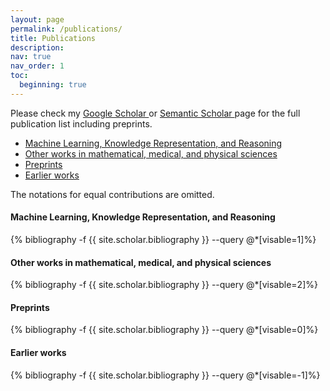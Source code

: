 ```yaml
---
layout: page
permalink: /publications/
title: Publications
description:
nav: true
nav_order: 1
toc:
  beginning: true
---
```


Please check my
<a href="https://scholar.google.com/citations?user=T28rR00AAAAJ" target="_blank">
    <i class="ai ai-google-scholar"></i>
    Google Scholar
</a> or
<a href="https://www.semanticscholar.org/author/Zihao-Wang/1390878075" target="_blank">
    <i class="ai ai-semantic-scholar"></i>
    Semantic Scholar
</a>
page for the full publication list including preprints.

- [Machine Learning, Knowledge Representation, and Reasoning](#machine-learning-knowledge-representation-and-reasoning)
- [Other works in mathematical, medical, and physical sciences](#other-works-in-mathematical-medical-and-physical-sciences)
- [Preprints](#preprints)
- [Earlier works](#earlier-works)

The notations for equal contributions are omitted.

#### Machine Learning, Knowledge Representation, and Reasoning
<div class="publications">
{% bibliography -f {{ site.scholar.bibliography }} --query @*[visable=1]%}
</div>

#### Other works in mathematical, medical, and physical sciences
<div class="publications">
{% bibliography -f {{ site.scholar.bibliography }} --query @*[visable=2]%}
</div>

#### Preprints
<div class="publications">
{% bibliography -f {{ site.scholar.bibliography }} --query @*[visable=0]%}
</div>

#### Earlier works

<div class="publications">
{% bibliography -f {{ site.scholar.bibliography }} --query @*[visable=-1]%}
</div>